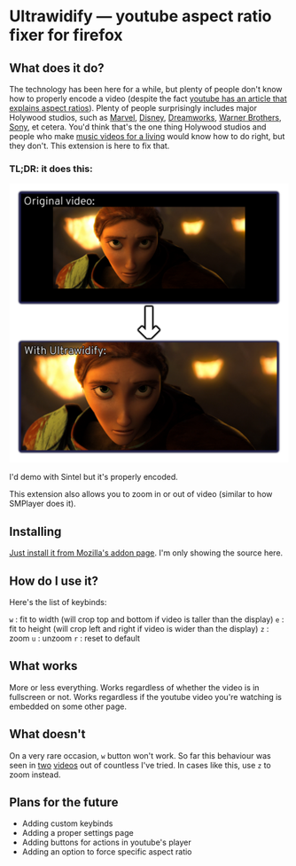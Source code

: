 # Ultrawidify — youtube aspect ratio fixer for firefox

## What does it do?

The technology has been here for a while, but plenty of people don't know how to properly encode a video (despite the fact [youtube has an article that explains aspect ratios](https://support.google.com/youtube/answer/6375112)). Plenty of people surprisingly includes major Holywood studios, such as [Marvel](https://www.youtube.com/watch?v=Ke1Y3P9D0Bc), [Disney](https://www.youtube.com/watch?v=yCOPJi0Urq4), [Dreamworks](https://www.youtube.com/watch?v=oKiYuIsPxYk), [Warner Brothers](https://www.youtube.com/watch?v=VYZ3U1inHA4), [Sony](https://www.youtube.com/watch?v=7BWWWQzTpNU), et cetera. You'd think that's the one thing Holywood studios and people who make [music videos for a living](https://www.youtube.com/watch?v=c6Mx2mxpaCY) would know how to do right, but they don't. This extension is here to fix that.

### TL;DR: it does this:

![Should these black bars be here? No ... but an ultrawide user never forgets.](img-demo/example-httyd2.png)

I'd demo with Sintel but it's properly encoded.

This extension also allows you to zoom in or out of video (similar to how SMPlayer does it).

## Installing

[Just install it from Mozilla's addon page](https://addons.mozilla.org/en/firefox/addon/ultrawidify/). I'm only showing the source here.

## How do I use it?

Here's the list of keybinds:

`w` : fit to width (will crop top and bottom if video is taller than the display)
`e` : fit to height (will crop left and right if video is wider than the display)
`z` : zoom
`u` : unzoom
`r` : reset to default

## What works

More or less everything. Works regardless of whether the video is in fullscreen or not. Works regardless if the youtube video you're watching is embedded on some other page.

## What doesn't

On a very rare occasion, `w` button won't work. So far this behaviour was seen in [two](https://www.youtube.com/watch?v=eRsGyueVLvQ) [videos](https://www.youtube.com/watch?v=RYsPEl-xOv0) out of countless I've tried. In cases like this, use `z` to zoom instead.

## Plans for the future

* Adding custom keybinds
* Adding a proper settings page
* Adding buttons for actions in youtube's player
* Adding an option to force specific aspect ratio
